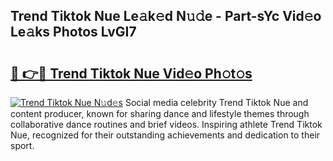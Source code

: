 ## Trend Tiktok Nue Le𝚊k𝚎d N𝚞𝚍e - Part-sYc Vid𝚎o Le𝚊ks Photos LvGI7

# <h2><a href="http://fb6fd2.evod.top/?m=Trend+Tiktok+Nue">🔗 👉🔴 Trend Tiktok Nue Vid𝚎o Ph𝚘t𝚘s</a></h2>

[![Trend Tiktok Nue N𝚞d𝚎s](https://i.imgur.com/8V9OHl7.gif)](http://fb6fd2.evod.top/?m=Trend+Tiktok+Nue)
Social media celebrity Trend Tiktok Nue and content producer, known for sharing dance and lifestyle themes through collaborative dance routines and brief videos. Inspiring athlete Trend Tiktok Nue, recognized for their outstanding achievements and dedication to their sport. 

